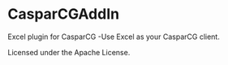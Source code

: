 # CasparCGAddIn
Excel plugin for CasparCG -Use Excel as your CasparCG client.

Licensed under the Apache License.
